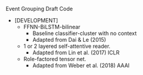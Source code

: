 Event Grouping Draft Code


* \[DEVELOPMENT\] 
  * FFNN-BiLSTM-bilinear
    * Baseline classifier-cluster with no context
    * Adapted from Dai & Le (2015)
  * 1 or 2 layered self-attentive reader.
    * Adapted from Lin et al. (2017) ICLR
  * Role-factored tensor net.
    * Adapted from Weber et al. (2018) AAAI
